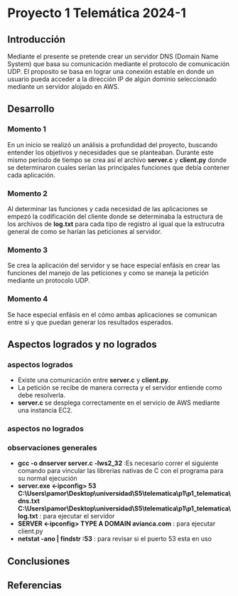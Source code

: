 # Proyecto 1 Telemática 2024-1

## Introducción

Mediante el presente se pretende crear un servidor DNS (Domain Name System) que basa su comunicación mediante el protocolo de comunicación UDP.
El proposito se basa en lograr una conexión estable en donde un usuario pueda acceder a la dirección IP de algún dominio seleccionado mediante un servidor alojado en AWS.

## Desarrollo

### Momento 1
En un inicio se realizó un análisis a profundidad del proyecto, buscando entender los objetivos y necesidades que se planteaban. 
Durante este mismo período de tiempo se crea así el archivo **server.c** y **client.py** donde se determinaron cuales serían las principales funciones que debía contener cada aplicación.

### Momento 2
Al determinar las funciones y cada necesidad de las aplicaciones se empezó la codificación del cliente donde se determinaba la estructura de los archivos de **log.txt** para cada tipo de registro al igual que la estrucutra general de como se harían las peticiones al servidor.

### Momento 3
Se crea la aplicación del servidor y se hace especial enfásis en crear las funciones del manejo de las peticiones y como se maneja la petición mediante un protocolo UDP.

### Momento 4
Se hace especial enfásis en el cómo ambas aplicaciones se comunican entre sí y que puedan generar los resultados esperados.


## Aspectos logrados y no logrados

### aspectos logrados
- Existe una comunicación entre **server.c** y **client.py**.
- La petición se recibe de manera correcta y el servidor entiende como debe resolverla.
- **server.c** se desplega correctamente en el servicio de AWS mediante una instancia EC2.

### aspectos no logrados

### observaciones generales

- **gcc -o dnserver server.c -lws2_32**
  :Es necesario correr el siguiente comando para vincular las librerias nativas de C con el programa para su normal ejecución
- **server.exe <-ipconfig> 53 C:\Users\pamor\Desktop\universidad\S5\telematica\p1\p1_telematica\dns.txt C:\Users\pamor\Desktop\universidad\S5\telematica\p1\p1_telematica\log.txt** : para ejecutar el servidor
- **SERVER <-ipconfig> TYPE A DOMAIN avianca.com** : para ejecutar client.py
- **netstat -ano | findstr :53** : para revisar si el puerto 53 esta en uso

## Conclusiones 

## Referencias
